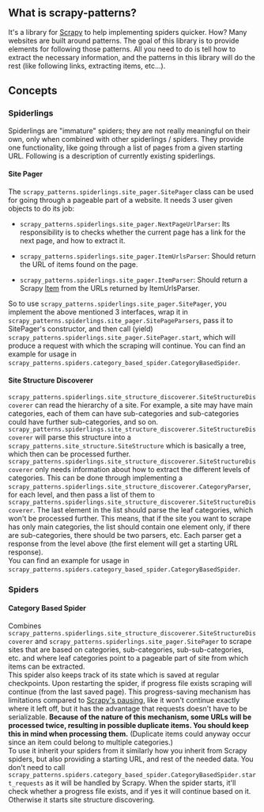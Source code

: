 ## What is scrapy-patterns?
It's a library for [Scrapy](https://scrapy.org/) to help implementing spiders quicker. How? Many websites are built
around patterns. The goal of this library is to provide elements for following those patterns. All you need to do is
 tell how to extract the necessary information, and the patterns in this library will do the rest (like following links,
extracting items, etc...).

## Concepts
### Spiderlings
Spiderlings are "immature" spiders; they are not really meaningful on their own, only when combined with other 
spiderlings / spiders. They provide one functionality, like going through a list of pages from a given starting URL.
Following is a description of currently existing spiderlings.

#### Site Pager
The `scrapy_patterns.spiderlings.site_pager.SitePager` class can be used for going through a pageable part of a website.
It needs 3 user given objects to do its job:

* `scrapy_patterns.spiderlings.site_pager.NextPageUrlParser`:
  Its responsibility is to checks whether the current page has a link for the next page, and how to extract it.
  
* `scrapy_patterns.spiderlings.site_pager.ItemUrlsParser`:
  Should return the URL of items found on the page.
  
* `scrapy_patterns.spiderlings.site_pager.ItemParser`:
  Should return a Scrapy [Item](https://docs.scrapy.org/en/latest/topics/items.html#scrapy.item.Item) from the URLs
  returned by ItemUrlsParser.
 
So to use `scrapy_patterns.spiderlings.site_pager.SitePager`, you implement the above mentioned 3 interfaces, wrap it in 
`scrapy_patterns.spiderlings.site_pager.SitePageParsers`, pass it to SitePager's constructor, and then call (yield)
`scrapy_patterns.spiderlings.site_pager.SitePager.start`, which will produce a request with which the scraping will continue.
You can find an example for usage in `scrapy_patterns.spiders.category_based_spider.CategoryBasedSpider`.

#### Site Structure Discoverer
`scrapy_patterns.spiderlings.site_structure_discoverer.SiteStructureDiscoverer` can read the hierarchy of a site. For example,
a site may have main categories, each of them can have sub-categories and sub-categories could have further sub-categories, 
and so on. `scrapy_patterns.spiderlings.site_structure_discoverer.SiteStructureDiscoverer` will parse this structure into a
 `scrapy_patterns.site_structure.SiteStructure` which is basically a tree, which then can be processed further.
 `scrapy_patterns.spiderlings.site_structure_discoverer.SiteStructureDiscoverer` only needs information about how to extract
the different levels of categories. This can be done through implementing a `scrapy_patterns.spiderlings.site_structure_discoverer.CategoryParser`,
for each level, and then pass a list of them to  `scrapy_patterns.spiderlings.site_structure_discoverer.SiteStructureDiscoverer`.
The last element in the list should parse the leaf categories, which won't be processed further. This means, that if the
site you want to scrape has only main categories, the list should contain one element only, if there are sub-categories, 
there should be two parsers, etc. Each parser get a response from the level above (the first element will get a starting URL
response).  
You can find an example for usage in `scrapy_patterns.spiders.category_based_spider.CategoryBasedSpider`.

### Spiders
#### Category Based Spider
Combines `scrapy_patterns.spiderlings.site_structure_discoverer.SiteStructureDiscoverer`  and 
`scrapy_patterns.spiderlings.site_pager.SitePager` to scrape sites that are based on categories, sub-categories, sub-sub-categories,
etc. and where leaf categories point to a pageable part of site from which items can be extracted.   
This spider also keeps track of its state which is saved at regular checkpoints. Upon restarting the spider, 
if progress file exists scraping will continue (from the last saved page). This progress-saving mechanism has limitations
compared to [Scrapy's pausing](https://docs.scrapy.org/en/latest/topics/jobs.html), like it won't continue exactly
where it left off, but it has the advantage that requests doesn't have to be serializable. **Because of the nature of
this mechanism, some URLs will be processed twice, resulting in possible duplicate items. You should keep this in mind
when processing them.** (Duplicate items could anyway occur since an item could belong to multiple categories.)  
To use it inherit your spiders from it similarly how you inherit from Scrapy spiders, but also providing a starting URL, 
and rest of the needed data. You don't need to call `scrapy_patterns.spiders.category_based_spider.CategoryBasedSpider.start_requests`
as it will be handled by Scrapy. When the spider starts, it'll check whether a progress file exists, and if yes it will
continue based on it. Otherwise it starts site structure discovering.
